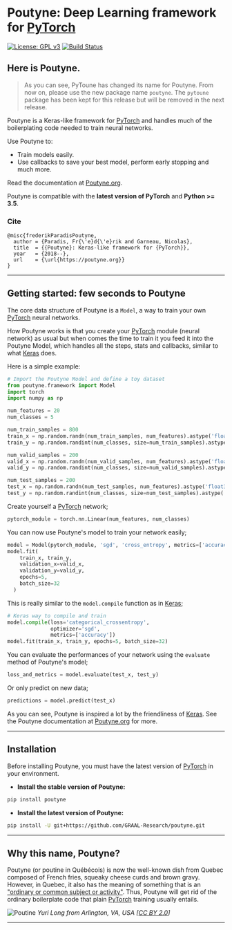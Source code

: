 # Poutyne: Deep Learning framework for [PyTorch](http://pytorch.org/)

[![License: GPL v3](https://img.shields.io/badge/License-GPL%20v3-blue.svg)](http://www.gnu.org/licenses/gpl-3.0)
[![Build Status](https://travis-ci.org/GRAAL-Research/poutyne.svg?branch=master)](https://travis-ci.org/GRAAL-Research/poutyne)

## Here is Poutyne.

> As you can see, PyToune has changed its name for Poutyne. From now on, please use the new package name `poutyne`. The `pytoune` package has been kept for this release but will be removed in the next release.

Poutyne is a Keras-like framework for [PyTorch](https://pytorch.org/) and handles much of the boilerplating code needed to train neural networks.

Use Poutyne to:
- Train models easily.
- Use callbacks to save your best model, perform early stopping and much more.

Read the documentation at [Poutyne.org](https://poutyne.org).

Poutyne is compatible with  the __latest version of PyTorch__ and  __Python >= 3.5__.

### Cite
```
@misc{frederikParadisPoutyne,
  author = {Paradis, Fr{\'e}d{\'e}rik and Garneau, Nicolas},
  title  = {{Poutyne}: Keras-like framework for {PyTorch}},
  year   = {2018--},
  url    = {\url{https://poutyne.org}}
}
```


------------------


## Getting started: few seconds to Poutyne

The core data structure of Poutyne is a ``Model``, a way to train your own [PyTorch](https://pytorch.org/docs/master/nn.html) neural networks.

How Poutyne works is that you create your [PyTorch](https://pytorch.org/docs/master/nn.html) module (neural network) as usual but when comes the time to train it you feed it into the Poutyne Model, which handles all the steps, stats and callbacks, similar to what [Keras](https://keras.io) does.

Here is a simple example:

```python
# Import the Poutyne Model and define a toy dataset
from poutyne.framework import Model
import torch
import numpy as np

num_features = 20
num_classes = 5

num_train_samples = 800
train_x = np.random.randn(num_train_samples, num_features).astype('float32')
train_y = np.random.randint(num_classes, size=num_train_samples).astype('int64')

num_valid_samples = 200
valid_x = np.random.randn(num_valid_samples, num_features).astype('float32')
valid_y = np.random.randint(num_classes, size=num_valid_samples).astype('int64')

num_test_samples = 200
test_x = np.random.randn(num_test_samples, num_features).astype('float32')
test_y = np.random.randint(num_classes, size=num_test_samples).astype('int64')
```

Create yourself a [PyTorch](https://pytorch.org/docs/master/nn.html) network;

```python
pytorch_module = torch.nn.Linear(num_features, num_classes)
```

You can now use Poutyne's model to train your network easily;

```python
model = Model(pytorch_module, 'sgd', 'cross_entropy', metrics=['accuracy'])
model.fit(
    train_x, train_y,
    validation_x=valid_x,
    validation_y=valid_y,
    epochs=5,
    batch_size=32
  )
```

This is really similar to the ``model.compile`` function as in [Keras](https://keras.io);

```python
# Keras way to compile and train
model.compile(loss='categorical_crossentropy',
              optimizer='sgd',
              metrics=['accuracy'])
model.fit(train_x, train_y, epochs=5, batch_size=32)
```

You can evaluate the performances of your network using the ``evaluate`` method of Poutyne's model;

```python
loss_and_metrics = model.evaluate(test_x, test_y)
```

Or only predict on new data;

```python
predictions = model.predict(test_x)
```

As you can see, Poutyne is inspired a lot by the friendliness of [Keras](https://keras.io). See the Poutyne documentation at [Poutyne.org](https://poutyne.org) for more.


------------------


## Installation

Before installing Poutyne, you must have the latest version of [PyTorch](https://pytorch.org/) in your environment.

- **Install the stable version of Poutyne:**

```sh
pip install poutyne
```

- **Install the latest version of Poutyne:**

```sh
pip install -U git+https://github.com/GRAAL-Research/poutyne.git
```

------------------

## Why this name, Poutyne?

Poutyne (or poutine in Québécois) is now the well-known dish from Quebec composed of French fries, squeaky cheese curds and brown gravy. However, in Quebec, it also has the meaning of something that is an ["ordinary or common subject or activity"](https://fr.wiktionary.org/wiki/poutine). Thus, Poutyne will get rid of the ordinary boilerplate code that plain [PyTorch](https://pytorch.org) training usually entails.

![Poutine](https://upload.wikimedia.org/wikipedia/commons/4/4e/La_Banquise_Poutine_%28cropped%29.jpg)
*Yuri Long from Arlington, VA, USA \[[CC BY 2.0](https://creativecommons.org/licenses/by/2.0)\]*

------------------
